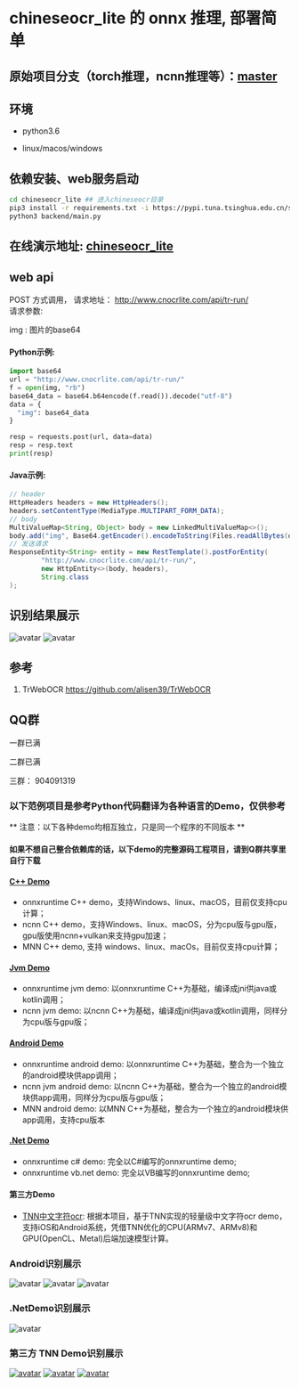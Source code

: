 # chineseocr_lite 的 onnx 推理, 部署简单

## 原始项目分支（torch推理，ncnn推理等）：[master](https://github.com/ouyanghuiyu/chineseocr_lite/tree/master)

## 环境
- python3.6

- linux/macos/windows

## 依赖安装、web服务启动
```bash
cd chineseocr_lite ## 进入chineseocr目录
pip3 install -r requirements.txt -i https://pypi.tuna.tsinghua.edu.cn/simple
python3 backend/main.py 
```
## 在线演示地址: [chineseocr_lite](http://ocrlite.cnocrlite.com/)

## web api
  
  POST 方式调用， 请求地址： http://www.cnocrlite.com/api/tr-run/  
  请求参数:
  
  img : 图片的base64

#### Python示例:
```python
import base64
url = "http://www.cnocrlite.com/api/tr-run/"
f = open(img, "rb")
base64_data = base64.b64encode(f.read()).decode("utf-8")
data = {
  "img": base64_data
}

resp = requests.post(url, data=data)
resp = resp.text
print(resp)
```

#### Java示例:
```java
// header
HttpHeaders headers = new HttpHeaders();
headers.setContentType(MediaType.MULTIPART_FORM_DATA);
// body
MultiValueMap<String, Object> body = new LinkedMultiValueMap<>();
body.add("img", Base64.getEncoder().encodeToString(Files.readAllBytes(outputFile.toPath())));
// 发送请求
ResponseEntity<String> entity = new RestTemplate().postForEntity(
        "http://www.cnocrlite.com/api/tr-run/",
        new HttpEntity<>(body, headers),
        String.class
);
```

## 识别结果展示
![avatar](test_imgs/res.jpg)
![avatar](test_imgs/res_2.jpg)

## 参考
1. TrWebOCR https://github.com/alisen39/TrWebOCR         

## QQ群
一群已满

二群已满

三群： 904091319

### 以下范例项目是参考Python代码翻译为各种语言的Demo，仅供参考
** 注意：以下各种demo均相互独立，只是同一个程序的不同版本 **
#### **如果不想自己整合依赖库的话，以下demo的完整源码工程项目，请到Q群共享里自行下载**
#### [C++ Demo](https://github.com/ouyanghuiyu/chineseocr_lite/tree/onnx/cpp_projects)
* onnxruntime C++ demo，支持Windows、linux、macOS，目前仅支持cpu计算；
* ncnn C++ demo，支持Windows、linux、macOS，分为cpu版与gpu版，gpu版使用ncnn+vulkan来支持gpu加速；
* MNN C++ demo, 支持 windows、linux、macOs，目前仅支持cpu计算；

#### [Jvm Demo](https://github.com/ouyanghuiyu/chineseocr_lite/tree/onnx/jvm_projects)
* onnxruntime jvm demo: 以onnxruntime C++为基础，编译成jni供java或kotlin调用；
* ncnn jvm demo: 以ncnn C++为基础，编译成jni供java或kotlin调用，同样分为cpu版与gpu版；

#### [Android Demo](https://github.com/ouyanghuiyu/chineseocr_lite/tree/onnx/android_projects)
* onnxruntime android demo: 以onnxruntime C++为基础，整合为一个独立的android模块供app调用；
* ncnn jvm android demo: 以ncnn C++为基础，整合为一个独立的android模块供app调用，同样分为cpu版与gpu版；
* MNN android demo: 以MNN C++为基础，整合为一个独立的android模块供app调用，支持cpu版本

#### [.Net Demo](https://github.com/ouyanghuiyu/chineseocr_lite/tree/onnx/dotnet_projects)
* onnxruntime c# demo:  完全以C#编写的onnxruntime demo;
* onnxruntime vb.net demo: 完全以VB编写的onnxruntime demo;

#### 第三方Demo
* [TNN中文字符ocr](https://github.com/Tencent/TNN/#effect-example): 根据本项目，基于TNN实现的轻量级中文字符ocr demo，支持iOS和Android系统，凭借TNN优化的CPU(ARMv7、ARMv8)和GPU(OpenCL、Metal)后端加速模型计算。

### Android识别展示
![avatar](test_imgs/android/detect_IMEI.gif)
![avatar](test_imgs/android/detect_id_card.gif)
![avatar](test_imgs/android/detect_plate.gif)

### .NetDemo识别展示
![avatar](test_imgs/dotnet/OcrLiteOnnxCs.PNG)

### 第三方 TNN Demo识别展示
[![avatar](test_imgs/third_party/tnn_detect_camera.gif)](https://github.com/Tencent/TNN/#effect-example)
[![avatar](test_imgs/third_party/tnn_detect_poster1.png)](https://github.com/Tencent/TNN/#effect-example)
[![avatar](test_imgs/third_party/tnn_detect_poster2.png)](https://github.com/Tencent/TNN/#effect-example)
